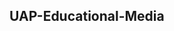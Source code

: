## UAP-Educational-Media
<br>

<img src="https://i.ibb.co/6DCzYL3/Screenshot-803.png" alt=""  > 
<br>
<img src="https://i.ibb.co/F7xjcsh/Screenshot-804.png" alt=""  >
<br>
<img src="https://i.ibb.co/LCRz568/Screenshot-805.png" alt=""  >
<br>
<img src="https://i.ibb.co/qmV5QkG/Screenshot-807.png" alt=""  >


